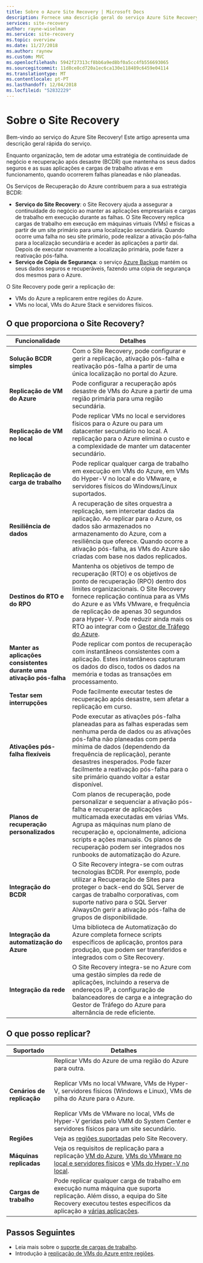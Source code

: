 ```yaml
---
title: Sobre o Azure Site Recovery | Microsoft Docs
description: Fornece uma descrição geral do serviço Azure Site Recovery e resume cenários de implementação de recuperação após desastre e migração.
services: site-recovery
author: rayne-wiselman
ms.service: site-recovery
ms.topic: overview
ms.date: 11/27/2018
ms.author: raynew
ms.custom: MVC
ms.openlocfilehash: 5942f27313cf8bb6a9ed8bf0a5cc4fb556693065
ms.sourcegitcommit: 11d8ce8cd720a1ec6ca130e118489c6459e04114
ms.translationtype: MT
ms.contentlocale: pt-PT
ms.lasthandoff: 12/04/2018
ms.locfileid: "52832229"
---
```

# <a name="about-site-recovery"></a>Sobre o Site Recovery

Bem-vindo ao serviço do Azure Site Recovery! Este artigo apresenta uma descrição geral rápida do serviço.

Enquanto organização, tem de adotar uma estratégia de continuidade de negócio e recuperação após desastre (BCDR) que mantenha os seus dados seguros e as suas aplicações e cargas de trabalho ativas e em funcionamento, quando ocorrerem falhas planeadas e não planeadas.

Os Serviços de Recuperação do Azure contribuem para a sua estratégia BCDR:

- **Serviço do Site Recovery**: o Site Recovery ajuda a assegurar a continuidade do negócio ao manter as aplicações empresariais e cargas de trabalho em execução durante as falhas. O Site Recovery replica cargas de trabalho em execução em máquinas virtuais (VMs) e físicas a partir de um site primário para uma localização secundária. Quando ocorre uma falha no seu site primário, pode realizar a ativação pós-falha para a localização secundária e aceder às aplicações a partir daí. Depois de executar novamente a localização primária, pode fazer a reativação pós-falha.  
- **Serviço de Cópia de Segurança**: o serviço [Azure Backup](https://docs.microsoft.com/azure/backup/) mantém os seus dados seguros e recuperáveis, fazendo uma cópia de segurança dos mesmos para o Azure.

O Site Recovery pode gerir a replicação de:

- VMs do Azure a replicarem entre regiões do Azure.
- VMs no local, VMs do Azure Stack e servidores físicos.


## <a name="what-does-site-recovery-provide"></a>O que proporciona o Site Recovery?


**Funcionalidade** | **Detalhes**
--- | ---
**Solução BCDR simples** | Com o Site Recovery, pode configurar e gerir a replicação, ativação pós-falha e reativação pós-falha a partir de uma única localização no portal do Azure.
**Replicação de VM do Azure** | Pode configurar a recuperação após desastre de VMs do Azure a partir de uma região primária para uma região secundária.
**Replicação de VM no local** | Pode replicar VMs no local e servidores físicos para o Azure ou para um datacenter secundário no local. A replicação para o Azure elimina o custo e a complexidade de manter um datacenter secundário.
**Replicação de carga de trabalho** | Pode replicar qualquer carga de trabalho em execução em VMs do Azure, em VMs do Hyper-V no local e do VMware, e servidores físicos do Windows/Linux suportados.
**Resiliência de dados** | A recuperação de sites orquestra a replicação, sem intercetar dados da aplicação. Ao replicar para o Azure, os dados são armazenados no armazenamento do Azure, com a resiliência que oferece. Quando ocorre a ativação pós-falha, as VMs do Azure são criadas com base nos dados replicados.
**Destinos do RTO e do RPO** | Mantenha os objetivos de tempo de recuperação (RTO) e os objetivos de ponto de recuperação (RPO) dentro dos limites organizacionais. O Site Recovery fornece replicação contínua para as VMs do Azure e as VMs VMware, e frequência de replicação de apenas 30 segundos para Hyper-V. Pode reduzir ainda mais os RTO ao integrar com o [Gestor de Tráfego do Azure](https://azure.microsoft.com/blog/reduce-rto-by-using-azure-traffic-manager-with-azure-site-recovery/).
**Manter as aplicações consistentes durante uma ativação pós-falha** | Pode replicar com pontos de recuperação com instantâneos consistentes com a aplicação. Estes instantâneos capturam os dados do disco, todos os dados na memória e todas as transações em processamento.
**Testar sem interrupções** | Pode facilmente executar testes de recuperação após desastre, sem afetar a replicação em curso.
**Ativações pós-falha flexíveis** | Pode executar as ativações pós-falha planeadas para as falhas esperadas sem nenhuma perda de dados ou as ativações pós-falha não planeadas com perda mínima de dados (dependendo da frequência de replicação), perante desastres inesperados. Pode fazer facilmente a reativação pós-falha para o site primário quando voltar a estar disponível.
**Planos de recuperação personalizados** | Com planos de recuperação, pode personalizar e sequenciar a ativação pós-falha e recuperar de aplicações multicamada executadas em várias VMs. Agrupa as máquinas num plano de recuperação e, opcionalmente, adiciona scripts e ações manuais. Os planos de recuperação podem ser integrados nos runbooks de automatização do Azure.
**Integração do BCDR** | O Site Recovery integra-se com outras tecnologias BCDR. Por exemplo, pode utilizar a Recuperação de Sites para proteger o back-end do SQL Server de cargas de trabalho corporativas, com suporte nativo para o SQL Server AlwaysOn gerir a ativação pós-falha de grupos de disponibilidade.
**Integração da automatização do Azure** | Uma biblioteca de Automatização do Azure completa fornece scripts específicos de aplicação, prontos para produção, que podem ser transferidos e integrados com o Site Recovery.
**Integração da rede** | O Site Recovery integra-se no Azure com uma gestão simples da rede de aplicações, incluindo a reserva de endereços IP, a configuração de balanceadores de carga e a integração do Gestor de Tráfego do Azure para alternância de rede eficiente.


## <a name="what-can-i-replicate"></a>O que posso replicar?

**Suportado** | **Detalhes**
--- | ---
**Cenários de replicação** | Replicar VMs do Azure de uma região do Azure para outra.<br/><br/>  Replicar VMs no local VMware, VMs de Hyper-V, servidores físicos (Windows e Linux), VMs de pilha do Azure para o Azure.<br/><br/> Replicar VMs de VMware no local, VMs de Hyper-V geridas pelo VMM do System Center e servidores físicos para um site secundário.
**Regiões** | Veja as [regiões suportadas](https://azure.microsoft.com/regions/services/) pelo Site Recovery. |
**Máquinas replicadas** | Veja os requisitos de replicação para a replicação [VM do Azure](azure-to-azure-support-matrix.md#replicated-machine-operating-systems), [VMs do VMware no local e servidores físicos](vmware-physical-azure-support-matrix.md#replicated-machines) e [VMs do Hyper-V no local](hyper-v-azure-support-matrix.md#replicated-vms).
**Cargas de trabalho** | Pode replicar qualquer carga de trabalho em execução numa máquina que suporta replicação. Além disso, a equipa do Site Recovery executou testes específicos da aplicação a [várias aplicações](site-recovery-workload.md#workload-summary).



## <a name="next-steps"></a>Passos Seguintes
* Leia mais sobre o [suporte de cargas de trabalho](site-recovery-workload.md).
* Introdução à [replicação de VMs do Azure entre regiões](azure-to-azure-quickstart.md). 
